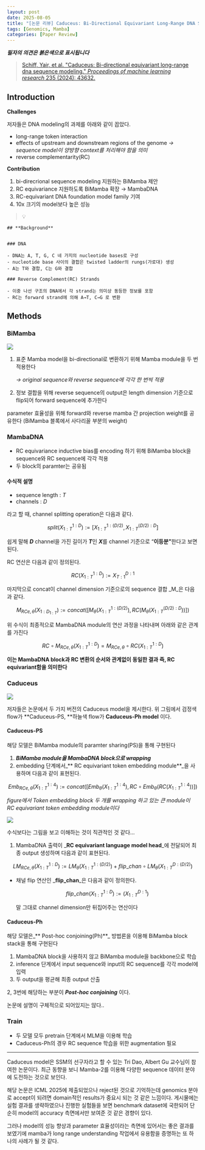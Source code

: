 ```yaml
---
layout: post
date: 2025-08-05
title: "[논문 리뷰] Caduceus: Bi-Directional Equivariant Long-Range DNA Sequence Modeling"
tags: [Genomics, Mamba]
categories: [Paper Review]
---
```


<span class="notion-red">_**필자의 의견은 붉은색으로 표시됩니다**_</span>


> [Schiff, Yair, et al. "Caduceus: Bi-directional equivariant long-range dna sequence modeling." ](https://pmc.ncbi.nlm.nih.gov/articles/PMC12189541/)[_Proceedings of machine learning research_](https://pmc.ncbi.nlm.nih.gov/articles/PMC12189541/)[ 235 (2024): 43632.](https://pmc.ncbi.nlm.nih.gov/articles/PMC12189541/)



## Introduction


**Challenges**


저자들은 DNA modeling의 과제를 아래와 같이 꼽았다.

- long-range token interaction
- effects of upstream and downstream regions of the genome 
_→ sequence model이 양방향 context를 처리해야 함을 의미_
- reverse complementarity(RC)

**Contribution**

1. bi-direcrional sequence modeling 지원하는 BiMamba 제안
1. RC equivariance 지원하도록 BiMamba 확장 → MambaDNA
1. RC-equivariant DNA foundation model family 기여
1. 10x 크기의 model보다 높은 성능

> 💡 


	## **Background**


	### DNA

	- DNA는 A, T, G, C 네 가지의 nucleotide bases로 구성
	- nucleotide base 사이의 결합은 twisted ladder의 rungs(가로대) 생성
	- A는 T와 결합, C는 G와 결합

	### Reverse Complement(RC) Strands

	- 이중 나선 구조의 DNA에서 각 strand는 의미상 동등한 정보를 포함
	- RC는 forward strand에 의해 A→T, C→G 로 변환


## Methods



### BiMamba


![](https://prod-files-secure.s3.us-west-2.amazonaws.com/542b861c-36a8-4051-84e5-8804b6728dba/2c247d59-7815-4980-99f0-8f0d21f445a7/image.png?X-Amz-Algorithm=AWS4-HMAC-SHA256&X-Amz-Content-Sha256=UNSIGNED-PAYLOAD&X-Amz-Credential=ASIAZI2LB466VHQOVCMT%2F20251005%2Fus-west-2%2Fs3%2Faws4_request&X-Amz-Date=20251005T190055Z&X-Amz-Expires=3600&X-Amz-Security-Token=IQoJb3JpZ2luX2VjEOL%2F%2F%2F%2F%2F%2F%2F%2F%2F%2FwEaCXVzLXdlc3QtMiJIMEYCIQDxJK2IiPit4fY%2Bq8WD8GwKjA0Ez8XcekiLlSkRTh%2FW7AIhAOhhUiLBqqGZ3vtSyhCUy3F1digIAWaTpj2tn8jWyFkIKv8DCHsQABoMNjM3NDIzMTgzODA1IgyuGylNlWtN1tQkovMq3APRcxigskAvt4iWCXUA%2BHkSV0otAXy9NtecG12i2JkqfYq%2BkOFVe9f6IYmbrW%2FYj%2BXd2dEdlGumYlXXgvLySP5sPSeg1FngrVsfJ2tCUZ0c0VFliv6QBD2s7F%2BZgBuuvBZXXmwljMt4HwvOBb1mo1uN2vs9RPug7mJz0pBc650viVqdZQDkjv6Ai135%2Bh8%2FxenOt%2F1kGOwkXibxK4xClwjqL4tmLcSyhUTic6XRdEO1ta9FlXkZSMaOMOR%2BJ2CkQqSILI4FM2YEnoGMgtKayyKF62MghSFuBA%2Fe3qAnRgHQmTi1Li1PJK75Od0bs3K9Itr9SrBBNuwSZ1GiU%2BeIJ6DxZzxIQsIqAmQlz36waVTCyVL1e%2Fvxp2hX0LQHSVD63d0BPl0SDoDem1YbS%2B6w1eKjmkY9dzd408Ys78r4FQJbTxZzPnW%2FdGxhybdOIqNv5h6MFtdQxYHp606Qo3QMRCcmjh%2BUX9a6yVqfhilElZJPDIemBYmGsFQtk6lRraQGpd2lE4YPU72qSPDB3pdIZU9avEVtCcOC6dQMOP68VysjsfKkPqo9DHac1vhCQYJ9U5cNJdqsLQtGziamVG%2B%2Bo7lkyJbtywCPdeMaIdDmNRzqsb8mKBAv4rHBzZDcUzCX6IrHBjqkAVzKp5wMg4CZyb1C0fCh6sY%2BKMmq3oHE6y8yj2NzKH4o9LVS09QVWuv8Hmiqq1jGSH3hSMu0P2uukHeA%2B6tMZa96vzZ3lG2dAYkDGbI9HEPDoMoD8nDW7VsWvI2m3tJIBzst%2FabndzlVp40omdn3bE%2FfP9D0rO0TTrs0ipP%2FG35LIUQ2M8H6LZEWAoi5Yu5bsygzZkPxR8RGZfmj0GXAnNMVJlVR&X-Amz-Signature=3f23feac8b7aed04a21bee576b08796efde86baf771848261c022e715d4f305d&X-Amz-SignedHeaders=host&x-amz-checksum-mode=ENABLED&x-id=GetObject)

1. 표준 Mamba model을 bi-directional로 변환하기 위해 Mamba module을 두 번 적용한다

	_→ original sequence와 reverse sequence에 각각 한 번씩 적용_

1. 정보 결합을 위해 reverse sequence의 output은 length dimension 기준으로 flip되어 forward sequence에 추가한다

parameter 효율성을 위해 forward와 reverse mamba 간 projection weight를 공유한다 (BiMamba 블록에서 사다리꼴 부분의 weight)



### MambaDNA

- RC equivariance inductive bias를 encoding 하기 위해 BiMamba block을 sequence와 RC sequence에 각각 적용
- 두 block의 paramter는 공유됨


#### 수식적 설명

- sequence length : _T_
- channels : _D_

라고 할 때,  channel splitting operation은 다음과 같다.


$$
split(X^{1:D}_{1:T}):=[X^{1:(D/2)}_{1:T},X^{(D/2):D}_{1:T}]
$$


<span class="notion-red">쉽게 말해 </span><span class="notion-red">_**D**_</span><span class="notion-red"> channel을 가진 길이가 </span><span class="notion-red">_**T**_</span><span class="notion-red">인 </span><span class="notion-red">_**X**_</span><span class="notion-red">를 channel 기준으로 “</span><span class="notion-red">**이등분”**</span><span class="notion-red">한다고 보면 된다.</span>


RC 연산은 다음과 같이 정의된다.


$$
RC(X^{1:D}_{1:T}):=X^{D:1}_{T:1}
$$


마지막으로 concat이 channel dimension 기준으로의 sequence 결합 _M_은 다음과 같다.


$$
M_{RCe,\theta}(X_{1:D_{1:T}}):=concat([M_{\theta}(X^{1:(D/2)}_{1:T}),RC(M_{\theta}(X^{(D/2):D}_{1:T}))])
$$


위 수식이 최종적으로 MambaDNA module의 연산 과정을 나타내며 아래와 같은 관계를 가진다


$$
RC\circ M_{RCe,\theta}(X^{1:D}_{1:T}) = M_{RCe,\theta} \circ RC(X^{1:D}_{1:T})
$$


**이는 MambaDNA block과 RC 변환의 순서와 관계없이 동일한 결과 즉, RC equivariant함을 의미한다**



### Caduceus


![](https://prod-files-secure.s3.us-west-2.amazonaws.com/542b861c-36a8-4051-84e5-8804b6728dba/f94a60d7-8145-473b-aef9-7c68d3ec604a/image.png?X-Amz-Algorithm=AWS4-HMAC-SHA256&X-Amz-Content-Sha256=UNSIGNED-PAYLOAD&X-Amz-Credential=ASIAZI2LB466VHQOVCMT%2F20251005%2Fus-west-2%2Fs3%2Faws4_request&X-Amz-Date=20251005T190055Z&X-Amz-Expires=3600&X-Amz-Security-Token=IQoJb3JpZ2luX2VjEOL%2F%2F%2F%2F%2F%2F%2F%2F%2F%2FwEaCXVzLXdlc3QtMiJIMEYCIQDxJK2IiPit4fY%2Bq8WD8GwKjA0Ez8XcekiLlSkRTh%2FW7AIhAOhhUiLBqqGZ3vtSyhCUy3F1digIAWaTpj2tn8jWyFkIKv8DCHsQABoMNjM3NDIzMTgzODA1IgyuGylNlWtN1tQkovMq3APRcxigskAvt4iWCXUA%2BHkSV0otAXy9NtecG12i2JkqfYq%2BkOFVe9f6IYmbrW%2FYj%2BXd2dEdlGumYlXXgvLySP5sPSeg1FngrVsfJ2tCUZ0c0VFliv6QBD2s7F%2BZgBuuvBZXXmwljMt4HwvOBb1mo1uN2vs9RPug7mJz0pBc650viVqdZQDkjv6Ai135%2Bh8%2FxenOt%2F1kGOwkXibxK4xClwjqL4tmLcSyhUTic6XRdEO1ta9FlXkZSMaOMOR%2BJ2CkQqSILI4FM2YEnoGMgtKayyKF62MghSFuBA%2Fe3qAnRgHQmTi1Li1PJK75Od0bs3K9Itr9SrBBNuwSZ1GiU%2BeIJ6DxZzxIQsIqAmQlz36waVTCyVL1e%2Fvxp2hX0LQHSVD63d0BPl0SDoDem1YbS%2B6w1eKjmkY9dzd408Ys78r4FQJbTxZzPnW%2FdGxhybdOIqNv5h6MFtdQxYHp606Qo3QMRCcmjh%2BUX9a6yVqfhilElZJPDIemBYmGsFQtk6lRraQGpd2lE4YPU72qSPDB3pdIZU9avEVtCcOC6dQMOP68VysjsfKkPqo9DHac1vhCQYJ9U5cNJdqsLQtGziamVG%2B%2Bo7lkyJbtywCPdeMaIdDmNRzqsb8mKBAv4rHBzZDcUzCX6IrHBjqkAVzKp5wMg4CZyb1C0fCh6sY%2BKMmq3oHE6y8yj2NzKH4o9LVS09QVWuv8Hmiqq1jGSH3hSMu0P2uukHeA%2B6tMZa96vzZ3lG2dAYkDGbI9HEPDoMoD8nDW7VsWvI2m3tJIBzst%2FabndzlVp40omdn3bE%2FfP9D0rO0TTrs0ipP%2FG35LIUQ2M8H6LZEWAoi5Yu5bsygzZkPxR8RGZfmj0GXAnNMVJlVR&X-Amz-Signature=595451904d0b7be8715a014cceca4b23f7e679d6c57997880d07c2e6880bea87&X-Amz-SignedHeaders=host&x-amz-checksum-mode=ENABLED&x-id=GetObject)


저자들은 논문에서 두 가지 버전의 Caduceus model을 제시한다. 위 그림에서 검정색 flow가 **Caduceus-PS, **하늘색 flow가 **Caduceus-Ph model** 이다.



#### Caduceus-PS


해당 모델은 BiMamba module의 paramter sharing(PS)을 통해 구현된다

1. _**BiMamba module을 MambaDNA block으로 wrapping**_
1. embedding 단계에서_** RC equivariant token embedding module**_을 사용하며 다음과 같이 표현된다.

$$
Emb_{RCe,\theta}(X^{1:4}_{1:T}):=concat([Emb_{\theta}(X^{1:4}_{1:T}),RC \circ Emb_{\theta}(RC(X^{1:4}_{1:T}))])
$$


_figure에서 Token embedding block 두 개를 wrapping 하고 있는 큰 module이 RC equivariant token embedding module이다_


![](https://prod-files-secure.s3.us-west-2.amazonaws.com/542b861c-36a8-4051-84e5-8804b6728dba/b175e4da-71eb-4e91-8c23-a06dabe673c9/image.png?X-Amz-Algorithm=AWS4-HMAC-SHA256&X-Amz-Content-Sha256=UNSIGNED-PAYLOAD&X-Amz-Credential=ASIAZI2LB466VHQOVCMT%2F20251005%2Fus-west-2%2Fs3%2Faws4_request&X-Amz-Date=20251005T190055Z&X-Amz-Expires=3600&X-Amz-Security-Token=IQoJb3JpZ2luX2VjEOL%2F%2F%2F%2F%2F%2F%2F%2F%2F%2FwEaCXVzLXdlc3QtMiJIMEYCIQDxJK2IiPit4fY%2Bq8WD8GwKjA0Ez8XcekiLlSkRTh%2FW7AIhAOhhUiLBqqGZ3vtSyhCUy3F1digIAWaTpj2tn8jWyFkIKv8DCHsQABoMNjM3NDIzMTgzODA1IgyuGylNlWtN1tQkovMq3APRcxigskAvt4iWCXUA%2BHkSV0otAXy9NtecG12i2JkqfYq%2BkOFVe9f6IYmbrW%2FYj%2BXd2dEdlGumYlXXgvLySP5sPSeg1FngrVsfJ2tCUZ0c0VFliv6QBD2s7F%2BZgBuuvBZXXmwljMt4HwvOBb1mo1uN2vs9RPug7mJz0pBc650viVqdZQDkjv6Ai135%2Bh8%2FxenOt%2F1kGOwkXibxK4xClwjqL4tmLcSyhUTic6XRdEO1ta9FlXkZSMaOMOR%2BJ2CkQqSILI4FM2YEnoGMgtKayyKF62MghSFuBA%2Fe3qAnRgHQmTi1Li1PJK75Od0bs3K9Itr9SrBBNuwSZ1GiU%2BeIJ6DxZzxIQsIqAmQlz36waVTCyVL1e%2Fvxp2hX0LQHSVD63d0BPl0SDoDem1YbS%2B6w1eKjmkY9dzd408Ys78r4FQJbTxZzPnW%2FdGxhybdOIqNv5h6MFtdQxYHp606Qo3QMRCcmjh%2BUX9a6yVqfhilElZJPDIemBYmGsFQtk6lRraQGpd2lE4YPU72qSPDB3pdIZU9avEVtCcOC6dQMOP68VysjsfKkPqo9DHac1vhCQYJ9U5cNJdqsLQtGziamVG%2B%2Bo7lkyJbtywCPdeMaIdDmNRzqsb8mKBAv4rHBzZDcUzCX6IrHBjqkAVzKp5wMg4CZyb1C0fCh6sY%2BKMmq3oHE6y8yj2NzKH4o9LVS09QVWuv8Hmiqq1jGSH3hSMu0P2uukHeA%2B6tMZa96vzZ3lG2dAYkDGbI9HEPDoMoD8nDW7VsWvI2m3tJIBzst%2FabndzlVp40omdn3bE%2FfP9D0rO0TTrs0ipP%2FG35LIUQ2M8H6LZEWAoi5Yu5bsygzZkPxR8RGZfmj0GXAnNMVJlVR&X-Amz-Signature=5ed71adb62657e8c63968209dc6db402e5216dc30d35967a02c42b20abb57887&X-Amz-SignedHeaders=host&x-amz-checksum-mode=ENABLED&x-id=GetObject)


<span class="notion-red">수식보다는 그림을 보고 이해하는 것이 직관적인 것 같다…</span>

1. MambaDNA 출력이 _**RC equivariant language model head**_에 전달되어 최종 output 생성하며 다음과 같이 표현된다.

$$
LM_{RCe,\theta}(X^{1:D}_{1:T}):= LM_{\theta}(X^{1:(D/2)}_{1:T})+flip\_chan\circ LM_{\theta}(X^{D:(D/2)}_{1:T})
$$

- 채널 flip 연산인 _**flip\_chan**_은 다음과 같이 정의한다.

	$$
	flip\_chan(X^{1:D}_{1:T}):=(X^{D:1}_{1:T})
	$$


	말 그대로 channel dimension만 뒤집어주는 연산이다



#### Caduceus-Ph


해당 모델은_** Post-hoc conjoining(Ph)**_ 방법론을 이용해 BiMamba block stack을 통해 구현된다

1. MambaDNA block을 사용하지 않고 BiMamba module을 backbone으로 학습
1. inference 단계에서 input sequence와 input의 RC sequence를 각각 model에 입력
1. 두 output을 평균해 최종 output 산출

2, 3번에 해당하는 부분이 _**Post-hoc conjoining**_ 이다.


<span class="notion-red">논문에 설명이 구체적으로 되어있지는 않다..</span>



### Train

- 두 모델 모두 pretrain 단계에서 MLM을 이용해 학습
- Caduceus-Ph의 경우 RC sequence 학습을 위한 augmentation 필요

---


<span class="notion-red">Caduceus model은 SSM의 선구자라고 할 수 있는 Tri Dao, Albert Gu 교수님이 참여한 논문이다. 최근 동향을 보니 Mamba-2를 이용해 다양한 sequence 데이터 분야에 도전하는 것으로 보인다.</span>


<span class="notion-red">해당 논문은 ICML 2025에 제출되었으나 reject된 것으로 기억하는데 genomics 분야로 accept이 되려면 domain적인 results가 중요시 되는 것 같은 느낌이다. 게시물에는 실험 결과를 생략하였으나 진행한 실험들을 보면 benchmark dataset에 국한되어 단순히 model의 accuracy 측면에서만 보여준 것 같은 경향이 있다.</span>


<span class="notion-red">그러나 model의 성능 향상과 parameter 효율성이라는 측면에 있어서는 좋은 결과를 보였기에 mamba가 long range understanding 작업에서 유용함을 증명하는 또 하나의 사례가 될 것 같다.</span>

